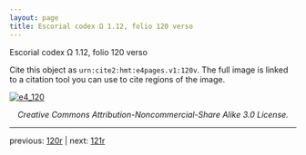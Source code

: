 ```yaml
---
layout: page
title: Escorial codex Ω 1.12, folio 120 verso
---
```


Escorial codex Ω 1.12, folio 120 verso

Cite this object as `urn:cite2:hmt:e4pages.v1:120v`.  The full image is linked to a citation tool you can use to cite regions of the image.

[![e4_120](http://www.homermultitext.org/iipsrv?IIIF=/project/homer/pyramidal/deepzoom/hmt/e4img/2017a/e4_120.tif/full/800,/0/default.jpg)](http://www.homermultitext.org/ict2/?urn=urn:cite2:hmt:e4img.2017a:e4_120) 

<p style="text-align: center; font-style: italic;">Creative Commons Attribution-Noncommercial-Share Alike 3.0 License.</p>

---

previous: [120r](../120r/) | next: [121r](../121r/)